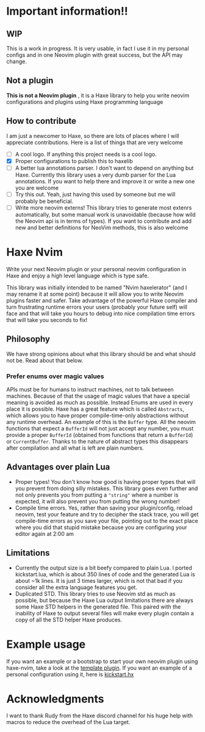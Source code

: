 # Important information!!

## WIP

This is a work in progress. It is very usable, in fact I use it in my personal configs and in one Neovim plugin with great success, but the API may change.

## Not a plugin

**This is not a Neovim plugin** , it is a Haxe library to help you write neovim configurations and plugins using Haxe programming language

## How to contribute

I am just a newcomer to Haxe, so there are lots of places where I will appreciate contributions.
Here is a list of things that are very welcome
- [ ] A cool logo. If anything this project needs is a cool logo. 
- [x] Proper configurations to publish this to haxelib
- [ ] A better lua annotations parser. I don't want to depend on anything but Haxe. Currently this library uses a very dumb parser for the Lua annotations. If you want to help there and improve it or write a new one you are welcome
- [ ] Try this out. Yeah, just having this used by someone but me will probably be beneficial.
- [ ] Write more neovim externs! This library tries to generate most extenrs automatically, but some manual work is unavoidable (because how wild the Neovim api is in terms of types). If you want to contribute and add new and better definitions for NeoVim methods, this is also welcome

# Haxe Nvim

Write your next Neovim plugin or your personal neovim configuration in Haxe and enjoy a high level language which is type safe.

This library was initially intended to be named "Nvim haxelerator" (and I may rename it at some point) because it will allow you to write Neovim plugins faster and safer.
Take advantage of the powerful Haxe compiler and turn frustrating runtime errors your users (probably your future self) will face and that will take you hours to debug into nice compilation time errors that will take you seconds to fix!

## Philosophy

We have strong opinions about what this library should be and what should not be. Read about that below.

### Prefer enums over magic values

APIs must be for humans to instruct machines, not to talk between machines. Because of that the usage of magic values that have a special meaning is avoided as much as possible. Instead Enums are used in every place it is possible. Haxe has a great feature which is called `Abstracts`, which allows you to have proper compile-time-only abstractions without any runtime overhead.
An example of this is the `Buffer` type. All the neovim functions that expect a `BufferId` will not just accept any number, you must provide a proper `BufferId` (obtained from functions that return a `BufferId`) or `CurrentBuffer`. Thanks to the nature of abstract types this disappears after compilation and all what is left are plain numbers.

## Advantages over plain Lua

- Proper types! You don't know how good is having proper types that will you prevent from doing silly mistakes.
This library goes even further and not only prevents you from putting a `"string"` where a number is expected, it will  also prevent you from putting the wrong number!
- Compile time errors. Yes, rather than saving your plugin/config, reload neovim, test your feature and try to decipher the stack trace, you will get compile-time errors as you save your file, pointing out to the exact place where you did that stupid mistake because you are configuring your editor again at 2:00 am

## Limitations

- Currently the output size is a bit beefy compared to plain Lua. I ported kickstart.lua, which is about 350 lines of code and the generated Lua is about ~1k lines. It is just 3 times larger, which is not that bad if you consider all the extra language features you get.
- Duplicated STD. This library tries to use Neovim std as much as possible, but because the Haxe Lua output limitations there are always some Haxe STD helpers in the generated file. This paired with the inability of Haxe to output several files will make every plugin contain a copy of all the STD helper Haxe produces.

# Example usage

If you want an example or a bootstrap to start your own neovim plugin using haxe-nvim, take a look at the [template plugin](https://github.com/danielo515/haxe-nvim-example-plugin).
If you want an example of a personal configuration using it, here is [kickstart.hx](https://github.com/danielo515/kickstart.hx)

# Acknowledgments

I want to thank Rudy from the Haxe discord channel for his huge help with macros to reduce the overhead
of the Lua target.
